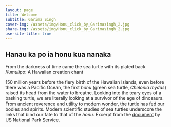 ```yaml
---
layout: page
title: Welcome
subtitle: Garima Singh
cover-img: /assets/img/Honu_click_by_Garimasingh_2.jpg
share-img: /assets/img/Honu_click_by_Garimasingh_2.jpg
use-site-title: true
---
```


## Hanau ka po ia honu kua nanaka
From the darkness of time came the sea turtle with its plated back. _Kumulipo_: A Hawaiian creation chant

150 million years before the fiery birth of the Hawaiian Islands, even before there was a Pacific Ocean, the first _honu_ (green sea turtle, _Chelonia mydas_) raised its head from the water to breathe. Looking into the teary eyes of a basking turtle, we are literally looking at a survivor of the age of dinosaurs. From ancient reverence and utility to modern wonder, the turtle has fed our bodies and spirits. Modern scientific studies of sea turtles underscore the links that bind our fate to that of the _honu_. Excerpt from the [document](https://www.nps.gov/kaho/learn/nature/upload/honu.pdf) by US National Park Service. 
